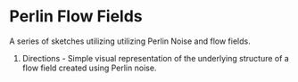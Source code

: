 # Perlin Flow Fields

A series of sketches utilizing utilizing Perlin Noise and flow fields.

1. Directions - Simple visual representation of the underlying structure of a flow field created using Perlin noise.